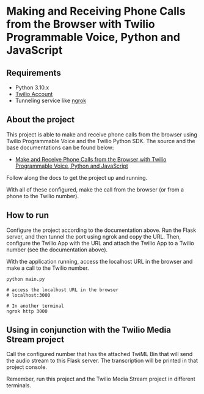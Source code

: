 # Making and Receiving Phone Calls from the Browser with Twilio Programmable Voice, Python and JavaScript

## Requirements

- Python 3.10.x
- [Twilio Account](https://www.twilio.com/try-twilio)
- Tunneling service like [ngrok](https://ngrok.com/)


## About the project

This project is able to make and receive phone calls from the browser using Twilio Programmable Voice and the Twilio Python SDK.
The source and the base documentations can be found below:
- [Make and Receive Phone Calls from the Browser with Twilio Programmable Voice, Python and JavaScript](https://www.twilio.com/blog/make-receive-phone-calls-browser-twilio-programmable-voice-python-javascript)

Follow along the docs to get the project up and running.

With all of these configured, make the call from the browser (or from a phone to the Twilio number).

## How to run

Configure the project according to the documentation above. Run the Flask server, and then tunnel the port using ngrok and copy the URL. Then, configure the Twilio App with the URL and attach the Twilio App to a Twilio number (see the documentation above).

With the application running, access the localhost URL in the browser and make a call to the Twilio number.

```shell
python main.py

# access the localhost URL in the browser 
# localhost:3000

# In another terminal
ngrok http 3000
```

## Using in conjunction with the Twilio Media Stream project

Call the configured number that has the attached TwiML Bin that will send the audio stream to this Flask server. The transcription will be printed in that project console.

Remember, run this project and the Twilio Media Stream project in different terminals.


